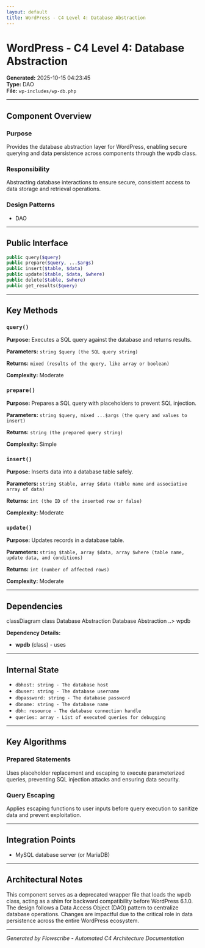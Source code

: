 ```yaml
---
layout: default
title: WordPress - C4 Level 4: Database Abstraction
---
```


# WordPress - C4 Level 4: Database Abstraction

**Generated:** 2025-10-15 04:23:45  
**Type:** DAO  
**File:** `wp-includes/wp-db.php`

---

## Component Overview

### Purpose
Provides the database abstraction layer for WordPress, enabling secure querying and data persistence across components through the wpdb class.

### Responsibility
Abstracting database interactions to ensure secure, consistent access to data storage and retrieval operations.

### Design Patterns
- DAO

---

## Public Interface

```php
public query($query)
public prepare($query, ...$args)
public insert($table, $data)
public update($table, $data, $where)
public delete($table, $where)
public get_results($query)
```

---

## Key Methods

### `query()`

**Purpose:** Executes a SQL query against the database and returns results.

**Parameters:** `string $query (the SQL query string)`

**Returns:** `mixed (results of the query, like array or boolean)`

**Complexity:** Moderate

### `prepare()`

**Purpose:** Prepares a SQL query with placeholders to prevent SQL injection.

**Parameters:** `string $query, mixed ...$args (the query and values to insert)`

**Returns:** `string (the prepared query string)`

**Complexity:** Simple

### `insert()`

**Purpose:** Inserts data into a database table safely.

**Parameters:** `string $table, array $data (table name and associative array of data)`

**Returns:** `int (the ID of the inserted row or false)`

**Complexity:** Moderate

### `update()`

**Purpose:** Updates records in a database table.

**Parameters:** `string $table, array $data, array $where (table name, update data, and conditions)`

**Returns:** `int (number of affected rows)`

**Complexity:** Moderate

---

## Dependencies

<div class="mermaid">
classDiagram
    class Database Abstraction
    Database Abstraction ..> wpdb
</div>

**Dependency Details:**

- **wpdb** (class) - uses

---

## Internal State

- `dbhost: string - The database host`
- `dbuser: string - The database username`
- `dbpassword: string - The database password`
- `dbname: string - The database name`
- `dbh: resource - The database connection handle`
- `queries: array - List of executed queries for debugging`

---

## Key Algorithms

### Prepared Statements

Uses placeholder replacement and escaping to execute parameterized queries, preventing SQL injection attacks and ensuring data security.

### Query Escaping

Applies escaping functions to user inputs before query execution to sanitize data and prevent exploitation.


---

## Integration Points

- MySQL database server (or MariaDB)

---

## Architectural Notes

This component serves as a deprecated wrapper file that loads the wpdb class, acting as a shim for backward compatibility before WordPress 6.1.0. The design follows a Data Access Object (DAO) pattern to centralize database operations. Changes are impactful due to the critical role in data persistence across the entire WordPress ecosystem.

---

*Generated by Flowscribe - Automated C4 Architecture Documentation*
